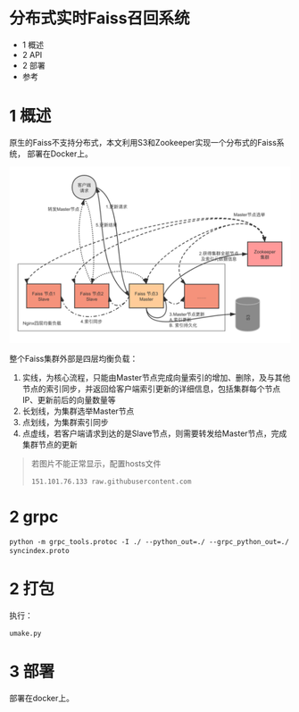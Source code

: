 # 分布式实时Faiss召回系统
- 1 概述
- 2 API
- 2 部署
- 参考

# 1 概述
原生的Faiss不支持分布式，本文利用S3和Zookeeper实现一个分布式的Faiss系统，
部署在Docker上。

![架构](doc/image/arc.png?raw=true)

整个Faiss集群外部是四层均衡负载：

1. 实线，为核心流程，只能由Master节点完成向量索引的增加、删除，及与其他节点的索引同步，并返回给客户端索引更新的详细信息，包括集群每个节点IP、更新前后的向量数量等
2. 长划线，为集群选举Master节点
3. 点划线，为集群索引同步
4. 点虚线，若客户端请求到达的是Slave节点，则需要转发给Master节点，完成集群节点的更新 

> 若图片不能正常显示，配置hosts文件
>
> ```shell script
> 151.101.76.133 raw.githubusercontent.com
> ``` 

# 2 grpc
```shell script
python -m grpc_tools.protoc -I ./ --python_out=./ --grpc_python_out=./ syncindex.proto
```

# 2 打包
执行：
```shell script
umake.py
```

# 3 部署
部署在docker上。